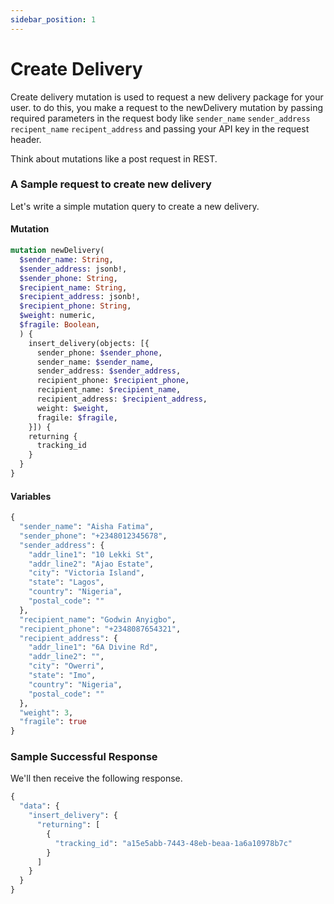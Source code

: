 ```yaml
---
sidebar_position: 1
---
```


# Create Delivery

Create delivery mutation is used to request a new delivery package for your user. 
to do this, you make a request to the newDelivery mutation by passing required parameters in the request body like `sender_name` `sender_address` ```recipent_name``` ```recipent_address``` and passing your API key in the request header.

Think about mutations like a post request in REST. 

### A Sample request to create new delivery
Let's write a simple mutation query to create a new delivery.


#### Mutation
```graphql
mutation newDelivery(
  $sender_name: String,
  $sender_address: jsonb!,
  $sender_phone: String,
  $recipient_name: String,
  $recipient_address: jsonb!,
  $recipient_phone: String,
  $weight: numeric,
  $fragile: Boolean,
  ) {
    insert_delivery(objects: [{
      sender_phone: $sender_phone,
      sender_name: $sender_name,
      sender_address: $sender_address,
      recipient_phone: $recipient_phone,
      recipient_name: $recipient_name,
      recipient_address: $recipient_address,
      weight: $weight,
      fragile: $fragile,
    }]) {
    returning {
      tracking_id
    }
  }
}
```

#### Variables
```graphql
{
  "sender_name": "Aisha Fatima",
  "sender_phone": "+2348012345678",
  "sender_address": {
    "addr_line1": "10 Lekki St",
    "addr_line2": "Ajao Estate",
    "city": "Victoria Island",
    "state": "Lagos",
    "country": "Nigeria",
    "postal_code": ""
  },
  "recipient_name": "Godwin Anyigbo",
  "recipient_phone": "+2348087654321",
  "recipient_address": {
    "addr_line1": "6A Divine Rd",
    "addr_line2": "",
    "city": "Owerri",
    "state": "Imo",
    "country": "Nigeria",
    "postal_code": ""
  },
  "weight": 3,
  "fragile": true
}
```

### Sample Successful Response
We'll then receive the following response.
```graphql
{
  "data": {
    "insert_delivery": {
      "returning": [
        {
          "tracking_id": "a15e5abb-7443-48eb-beaa-1a6a10978b7c"
        }
      ]
    }
  }
}
```